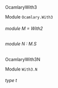OcamlaryWith3

 Module  `` Ocamlary.With3 `` 
<a id="module-M"></a>
###### module M = With2



<a id="module-N"></a>
###### module N : M.S


OcamlaryWith3N

 Module  `` With3.N `` 
<a id="type-t"></a>
###### type t

